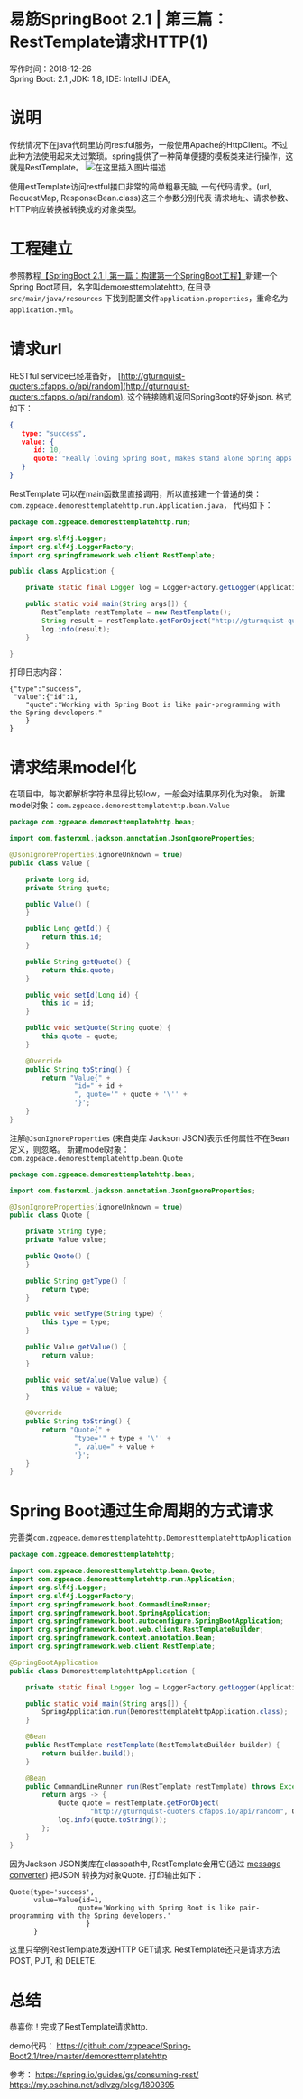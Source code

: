 # 易筋SpringBoot 2.1 | 第三篇：RestTemplate请求HTTP(1)
写作时间：2018-12-26 <br>
Spring Boot: 2.1 ,JDK: 1.8, IDE: IntelliJ IDEA,
# 说明
传统情况下在java代码里访问restful服务，一般使用Apache的HttpClient。不过此种方法使用起来太过繁琐。spring提供了一种简单便捷的模板类来进行操作，这就是RestTemplate。
![在这里插入图片描述](https://img-blog.csdnimg.cn/2018122617260984.png?x-oss-process=image/watermark,type_ZmFuZ3poZW5naGVpdGk,shadow_10,text_aHR0cHM6Ly9ibG9nLmNzZG4ubmV0L3pncGVhY2U=,size_16,color_FFFFFF,t_70)

使用estTemplate访问restful接口非常的简单粗暴无脑, 一句代码请求。(url, RequestMap, ResponseBean.class)这三个参数分别代表 请求地址、请求参数、HTTP响应转换被转换成的对象类型。
# 工程建立
参照教程[【SpringBoot 2.1 | 第一篇：构建第一个SpringBoot工程】](https://blog.csdn.net/zgpeace/article/details/85111272)新建一个Spring Boot项目，名字叫demoresttemplatehttp, 在目录`src/main/java/resources` 下找到配置文件`application.properties`，重命名为`application.yml`。

# 请求url
RESTful service已经准备好， [http://gturnquist-quoters.cfapps.io/api/random](http://gturnquist-quoters.cfapps.io/api/random). 这个链接随机返回SpringBoot的好处json. 格式如下：
```json
{
   type: "success",
   value: {
      id: 10,
      quote: "Really loving Spring Boot, makes stand alone Spring apps easy."
   }
}
```
RestTemplate 可以在main函数里直接调用，所以直接建一个普通的类：`com.zgpeace.demoresttemplatehttp.run.Application.java`， 
代码如下：
```java
package com.zgpeace.demoresttemplatehttp.run;

import org.slf4j.Logger;
import org.slf4j.LoggerFactory;
import org.springframework.web.client.RestTemplate;

public class Application {

    private static final Logger log = LoggerFactory.getLogger(Application.class);

    public static void main(String args[]) {
        RestTemplate restTemplate = new RestTemplate();
        String result = restTemplate.getForObject("http://gturnquist-quoters.cfapps.io/api/random", String.class);
        log.info(result);
    }

}

```

打印日志内容：
```shell
{"type":"success",
 "value":{"id":1,
	"quote":"Working with Spring Boot is like pair-programming with the Spring developers."
	}
}
```
# 请求结果model化
在项目中，每次都解析字符串显得比较low，一般会对结果序列化为对象。
新建model对象：`com.zgpeace.demoresttemplatehttp.bean.Value`
```java
package com.zgpeace.demoresttemplatehttp.bean;

import com.fasterxml.jackson.annotation.JsonIgnoreProperties;

@JsonIgnoreProperties(ignoreUnknown = true)
public class Value {

    private Long id;
    private String quote;

    public Value() {
    }

    public Long getId() {
        return this.id;
    }

    public String getQuote() {
        return this.quote;
    }

    public void setId(Long id) {
        this.id = id;
    }

    public void setQuote(String quote) {
        this.quote = quote;
    }

    @Override
    public String toString() {
        return "Value{" +
                "id=" + id +
                ", quote='" + quote + '\'' +
                '}';
    }
}
```
注解`@JsonIgnoreProperties` (来自类库 Jackson JSON)表示任何属性不在Bean定义，则忽略。
新建model对象：`com.zgpeace.demoresttemplatehttp.bean.Quote`
```java
package com.zgpeace.demoresttemplatehttp.bean;

import com.fasterxml.jackson.annotation.JsonIgnoreProperties;

@JsonIgnoreProperties(ignoreUnknown = true)
public class Quote {

    private String type;
    private Value value;

    public Quote() {
    }

    public String getType() {
        return type;
    }

    public void setType(String type) {
        this.type = type;
    }

    public Value getValue() {
        return value;
    }

    public void setValue(Value value) {
        this.value = value;
    }

    @Override
    public String toString() {
        return "Quote{" +
                "type='" + type + '\'' +
                ", value=" + value +
                '}';
    }
}
```

# Spring Boot通过生命周期的方式请求
完善类`com.zgpeace.demoresttemplatehttp.DemoresttemplatehttpApplication`
```java
package com.zgpeace.demoresttemplatehttp;

import com.zgpeace.demoresttemplatehttp.bean.Quote;
import com.zgpeace.demoresttemplatehttp.run.Application;
import org.slf4j.Logger;
import org.slf4j.LoggerFactory;
import org.springframework.boot.CommandLineRunner;
import org.springframework.boot.SpringApplication;
import org.springframework.boot.autoconfigure.SpringBootApplication;
import org.springframework.boot.web.client.RestTemplateBuilder;
import org.springframework.context.annotation.Bean;
import org.springframework.web.client.RestTemplate;

@SpringBootApplication
public class DemoresttemplatehttpApplication {

    private static final Logger log = LoggerFactory.getLogger(Application.class);

    public static void main(String args[]) {
        SpringApplication.run(DemoresttemplatehttpApplication.class);
    }

    @Bean
    public RestTemplate restTemplate(RestTemplateBuilder builder) {
        return builder.build();
    }

    @Bean
    public CommandLineRunner run(RestTemplate restTemplate) throws Exception {
        return args -> {
            Quote quote = restTemplate.getForObject(
                    "http://gturnquist-quoters.cfapps.io/api/random", Quote.class);
            log.info(quote.toString());
        };
    }
}
```
因为Jackson JSON类库在classpath中, RestTemplate会用它(通过 [message converter](https://docs.spring.io/spring/docs/current/javadoc-api/org/springframework/http/converter/HttpMessageConverter.html)) 把JSON 转换为对象Quote.  打印输出如下：
```shell
Quote{type='success', 
	  value=Value{id=1, 
	  			 quote='Working with Spring Boot is like pair-programming with the Spring developers.'
	  			   }
	  }
```

这里只举例RestTemplate发送HTTP GET请求. RestTemplate还只是请求方法POST, PUT, 和 DELETE.

# 总结
恭喜你！完成了RestTemplate请求http.

demo代码： https://github.com/zgpeace/Spring-Boot2.1/tree/master/demoresttemplatehttp

参考：
https://spring.io/guides/gs/consuming-rest/
https://my.oschina.net/sdlvzg/blog/1800395
